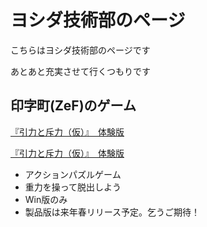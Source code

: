 # ヨシダ技術部のページ

こちらはヨシダ技術部のページです

あとあと充実させて行くつもりです

## 印字町(ZeF)のゲーム

[『引力と斥力（仮）』　体験版](https://github.com/yoshida-tech/yoshida-tech.github.io/releases/download/TheGravity/TheGravity.zip)

[『引力と斥力（仮）』　体験版](https://github.com/yoshida-tech/yoshida-tech.github.io/releases/download/TheGravity/TheGravity.zip)

<blockquote class="imgur-embed-pub" lang="en" data-id="a/UxnExlJ" data-context="false" ><a href="//imgur.com/a/UxnExlJ"></a></blockquote><script async src="//s.imgur.com/min/embed.js" charset="utf-8"></script>

- アクションパズルゲーム
- 重力を操って脱出しよう
- Win版のみ
- 製品版は来年春リリース予定。乞うご期待！
